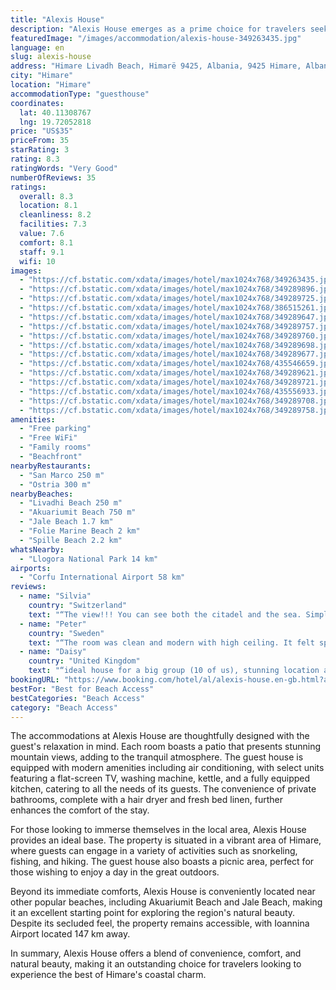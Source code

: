 ```yaml
---
title: "Alexis House"
description: "Alexis House emerges as a prime choice for travelers seeking a serene beachfront escape, located just a short stroll from the captivating Livadhi Beach."
featuredImage: "/images/accommodation/alexis-house-349263435.jpg"
language: en
slug: alexis-house
address: "Himare Livadh Beach, Himarë 9425, Albania, 9425 Himare, Albania"
city: "Himare"
location: "Himare"
accommodationType: "guesthouse"
coordinates:
  lat: 40.11308767
  lng: 19.72052818
price: "US$35"
priceFrom: 35
starRating: 3
rating: 8.3
ratingWords: "Very Good"
numberOfReviews: 35
ratings:
  overall: 8.3
  location: 8.1
  cleanliness: 8.2
  facilities: 7.3
  value: 7.6
  comfort: 8.1
  staff: 9.1
  wifi: 10
images:
  - "https://cf.bstatic.com/xdata/images/hotel/max1024x768/349263435.jpg?k=d8c19dcafdd668e26201acc52a51bb7c268aed3fe704f5956f4b768dafab2253&o=&hp=1"
  - "https://cf.bstatic.com/xdata/images/hotel/max1024x768/349289896.jpg?k=f552bd4f6a2d1167e097d55ea3a0fcf9fa4a93f9bbcc0ac08b25000d519cccc0&o=&hp=1"
  - "https://cf.bstatic.com/xdata/images/hotel/max1024x768/349289725.jpg?k=b5874833b9f15a1bb50eca8610798431b6b6f78f05213cbc3a320ac5ed364ebd&o=&hp=1"
  - "https://cf.bstatic.com/xdata/images/hotel/max1024x768/386515261.jpg?k=3cb62ad99cc7b7b87be18fe1d84ba81e67e5e5e06ca46222a4e921aae7eb5d42&o=&hp=1"
  - "https://cf.bstatic.com/xdata/images/hotel/max1024x768/349289647.jpg?k=c73468408cfa410cba8da899816582d687dae34f2e62484314255acc247a00a5&o=&hp=1"
  - "https://cf.bstatic.com/xdata/images/hotel/max1024x768/349289757.jpg?k=0c187af812ae56b240496dc1c66ff7d41bff71ce708811dd0611c5a17e8d4fb1&o=&hp=1"
  - "https://cf.bstatic.com/xdata/images/hotel/max1024x768/349289760.jpg?k=8594ba07d794d17947a7f6519e9b3039aa762883a51db0413b2452bc51844a5f&o=&hp=1"
  - "https://cf.bstatic.com/xdata/images/hotel/max1024x768/349289698.jpg?k=3ee7ebafdd078a8dc894ebad9af5df80444726836dd96ac63e68700325f93e6e&o=&hp=1"
  - "https://cf.bstatic.com/xdata/images/hotel/max1024x768/349289677.jpg?k=b93ba13043e67a601ab066283fe714553fcf27adb76e4757476433e9d6e3f642&o=&hp=1"
  - "https://cf.bstatic.com/xdata/images/hotel/max1024x768/435546659.jpg?k=e4d1209c03ad75e9f03baaf1d573075829df4d9fb65aa5c2cdebd09c3e3b0116&o=&hp=1"
  - "https://cf.bstatic.com/xdata/images/hotel/max1024x768/349289621.jpg?k=7591763cb042a3ffe56aadeaaaa93d8f9ac700035b93c8ae90fb4a39dc7d8df2&o=&hp=1"
  - "https://cf.bstatic.com/xdata/images/hotel/max1024x768/349289721.jpg?k=6d927de324a74041aac616da633b9d57ef8515a1604526486280ed9c16585646&o=&hp=1"
  - "https://cf.bstatic.com/xdata/images/hotel/max1024x768/435556933.jpg?k=d22e188e0170fde6dbde52c08b5ba87cb5f65d4f07ea91ff4a7876e45425f110&o=&hp=1"
  - "https://cf.bstatic.com/xdata/images/hotel/max1024x768/349289708.jpg?k=ffb50fa95770da396f7fd079119ce260a52e8f91c9c79939f872c66d1012e255&o=&hp=1"
  - "https://cf.bstatic.com/xdata/images/hotel/max1024x768/349289758.jpg?k=1aed0707cd3cc59a94c02e97e7b18150898033018f6f4d7b7e1accef32ef56fa&o=&hp=1"
amenities:
  - "Free parking"
  - "Free WiFi"
  - "Family rooms"
  - "Beachfront"
nearbyRestaurants:
  - "San Marco 250 m"
  - "Ostria 300 m"
nearbyBeaches:
  - "Livadhi Beach 250 m"
  - "Akuariumit Beach 750 m"
  - "Jale Beach 1.7 km"
  - "Folie Marine Beach 2 km"
  - "Spille Beach 2.2 km"
whatsNearby:
  - "Llogora National Park 14 km"
airports:
  - "Corfu International Airport 58 km"
reviews:
  - name: "Silvia"
    country: "Switzerland"
    text: "“The view!!! You can see both the citadel and the sea. Simple but there was all we needed. Very comfortable beds. We stayed 3 days and didn’t move the car. The beach, restaurants, bakery etc. are at walking distance. Staff is extremely friendly and...”"
  - name: "Peter"
    country: "Sweden"
    text: "“The room was clean and modern with high ceiling. It felt spacious. The air-conditioning was new and effective. The view from the balcony was beautiful. The host was friendly and spoke good English. We where able to check in early which helped us...”"
  - name: "Daisy"
    country: "United Kingdom"
    text: "“ideal house for a big group (10 of us), stunning location and amazing host and neighbours! we all had the best time”"
bookingURL: "https://www.booking.com/hotel/al/alexis-house.en-gb.html?aid=8035640"
bestFor: "Best for Beach Access"
bestCategories: "Beach Access"
category: "Beach Access"
---
```


The accommodations at Alexis House are thoughtfully designed with the guest's relaxation in mind. Each room boasts a patio that presents stunning mountain views, adding to the tranquil atmosphere. The guest house is equipped with modern amenities including air conditioning, with select units featuring a flat-screen TV, washing machine, kettle, and a fully equipped kitchen, catering to all the needs of its guests. The convenience of private bathrooms, complete with a hair dryer and fresh bed linen, further enhances the comfort of the stay.

For those looking to immerse themselves in the local area, Alexis House provides an ideal base. The property is situated in a vibrant area of Himare, where guests can engage in a variety of activities such as snorkeling, fishing, and hiking. The guest house also boasts a picnic area, perfect for those wishing to enjoy a day in the great outdoors.

Beyond its immediate comforts, Alexis House is conveniently located near other popular beaches, including Akuariumit Beach and Jale Beach, making it an excellent starting point for exploring the region's natural beauty. Despite its secluded feel, the property remains accessible, with Ioannina Airport located 147 km away.

In summary, Alexis House offers a blend of convenience, comfort, and natural beauty, making it an outstanding choice for travelers looking to experience the best of Himare's coastal charm.